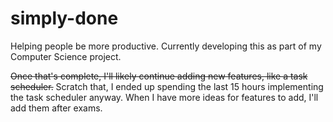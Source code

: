 # simply-done
Helping people be more productive.
Currently developing this as part of my Computer Science project. 

~~Once that's complete, I'll likely continue adding new features, like a task scheduler.~~
Scratch that, I ended up spending the last 15 hours implementing the task scheduler anyway. 
When I have more ideas for features to add, I'll add them after exams.
